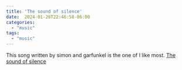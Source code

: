 ```yaml
---
title: 'The sound of silence'
date:  2024-01-20T22:46:58-06:00
categories:
  - "music"
tags:
  - "music"
---
```


This song written by simon and garfunkel is the one of I like most.
[The sound of silence](https://www.youtube.com/watch?v=NAEppFUWLfc)


